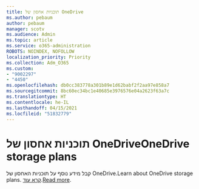 ```yaml
---
title: תוכניות אחסון של OneDrive
ms.author: pebaum
author: pebaum
manager: scotv
ms.audience: Admin
ms.topic: article
ms.service: o365-administration
ROBOTS: NOINDEX, NOFOLLOW
localization_priority: Priority
ms.collection: Adm_O365
ms.custom:
- "9002297"
- "4450"
ms.openlocfilehash: db0cc383778a301b89e1d62babf2f2aa97e858a7
ms.sourcegitcommit: 8bc60ec34bc1e40685e3976576e04a2623f63a7c
ms.translationtype: HT
ms.contentlocale: he-IL
ms.lasthandoff: 04/15/2021
ms.locfileid: "51832779"
---
```

# <a name="onedrive-storage-plans"></a><span data-ttu-id="cdb22-102">תוכניות אחסון של OneDrive</span><span class="sxs-lookup"><span data-stu-id="cdb22-102">OneDrive storage plans</span></span>

<span data-ttu-id="cdb22-103">קבל מידע נוסף על תוכניות האחסון של OneDrive.</span><span class="sxs-lookup"><span data-stu-id="cdb22-103">Learn about OneDrive storage plans.</span></span> <span data-ttu-id="cdb22-104">[קרא עוד](https://support.office.com/article/OneDrive-storage-plan-and-billing-questions-989fce19-ade6-4e2f-81fb-941eabefee28).</span><span class="sxs-lookup"><span data-stu-id="cdb22-104">[Read more](https://support.office.com/article/OneDrive-storage-plan-and-billing-questions-989fce19-ade6-4e2f-81fb-941eabefee28).</span></span>
